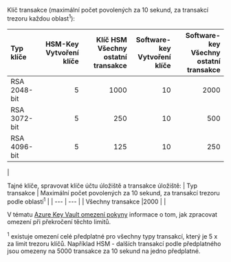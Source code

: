 Klíč transakce (maximální počet povolených za 10 sekund, za transakcí trezoru každou oblast<sup>1</sup>):

|Typ klíče|HSM-Key<br>Vytvoření klíče|Klíč HSM<br>Všechny ostatní transakce|Software-key<br>Vytvoření klíče|Software-key<br>Všechny ostatní transakce|
|:---|---:|---:|---:|---:|
|RSA 2048-bit|5|1000|10|2000|
|RSA 3072-bit|5|250|10|500|
|RSA 4096-bit|5|125|10|250|
|

Tajné klíče, spravovat klíče účtu úložiště a transakce úložiště:
| Typ transakce | Maximální počet povolených za 10 sekund, za transakcí trezoru podle oblastí<sup>1</sup> |
| --- | --- |
| Všechny transakce |2000 |
|

V tématu [Azure Key Vault omezení pokyny](../key-vault/key-vault-ovw-throttling.md) informace o tom, jak zpracovat omezení při překročení těchto limitů.

<sup>1</sup> existuje omezení celé předplatné pro všechny typy transakcí, který je 5 x za limit trezoru klíčů. Například HSM - dalších transakcí podle předplatného jsou omezeny na 5000 transakce za 10 sekund na jedno předplatné.
